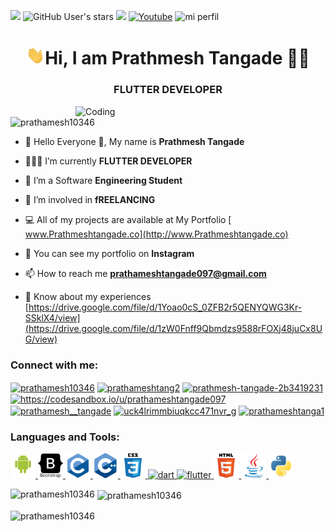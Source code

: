 
![](https://img.shields.io/github/followers/prathamesh10346?label=follow&logo=github&style=flat-square)
![GitHub User's stars](https://img.shields.io/github/stars/prathamesh10346?label=%E2%AD%90GitHub%20stars&style=flat-square)
![](https://komarev.com/ghpvc/?username=prathamesh10346&style=flat-square&color=ff69b4)
<a href="https://www.youtube.com/channel/UCK4lrimMbIUQkcc471nvr_g">![Youtube](https://img.shields.io/badge/-PP_Box-333333?style=flat&logo=youtube)</a>
![mi perfil](https://res.cloudinary.com/dccvy4s02/image/upload/v1695532338/dd_p3mi4q.gif)

<h1 align="center"><img src="https://raw.githubusercontent.com/ABSphreak/ABSphreak/master/gifs/Hi.gif" width="30px">Hi, I am Prathmesh Tangade 👨‍💻 </h1>
<h3 align="center">FLUTTER DEVELOPER</h3>
<img align="right" alt="Coding" width="400" src="https://mycannabisaccountant.com/wp-content/uploads/2022/02/e87c5693979173.5e7f9c4d14e64.gif">


<p align="left"> <img src="https://komarev.com/ghpvc/?username=prathamesh10346&label=Profile%20views&color=0e75b6&style=flat" alt="prathamesh10346" /> </p>

- 🔭 Hello Everyone 👋, My name is **Prathmesh Tangade**

- 👨🏻‍💻 I’m currently  **FLUTTER DEVELOPER**

- 🎒 I’m a Software **Engineering Student**

- 📱 I’m involved in **fREELANCING**

- 💻 All of my projects are available at My Portfolio [ www.Prathmeshtangade.co](http://www.Prathmeshtangade.co)

- 💬 You can see my portfolio on **Instagram**

- 📫 How to reach me **prathameshtangade097@gmail.com**

- 📄 Know about my experiences [https://drive.google.com/file/d/1Yoao0cS_0ZFB2r5QENYQWG3Kr-SSklX4/view](https://drive.google.com/file/d/1zW0Fnff9Qbmdzs9588rFOXj48juCx8UG/view)

<h3 align="left">Connect with me:</h3>
<p align="left">
<a href="https://dev.to/prathamesh10346" target="blank"><img align="center" src="https://raw.githubusercontent.com/rahuldkjain/github-profile-readme-generator/master/src/images/icons/Social/devto.svg" alt="prathamesh10346" height="30" width="40" /></a>
<a href="https://twitter.com/prathameshtang2" target="blank"><img align="center" src="https://raw.githubusercontent.com/rahuldkjain/github-profile-readme-generator/master/src/images/icons/Social/twitter.svg" alt="prathameshtang2" height="30" width="40" /></a>
<a href="https://www.linkedin.com/in/prathmesh-tangade" target="blank"><img align="center" src="https://raw.githubusercontent.com/rahuldkjain/github-profile-readme-generator/master/src/images/icons/Social/linked-in-alt.svg" alt="prathmesh-tangade-2b3419231" height="30" width="40" /></a>
<a href="https://codesandbox.com/https://codesandbox.io/u/prathameshtangade097" target="blank"><img align="center" src="https://raw.githubusercontent.com/rahuldkjain/github-profile-readme-generator/master/src/images/icons/Social/codesandbox.svg" alt="https://codesandbox.io/u/prathameshtangade097" height="30" width="40" /></a>
<a href="https://instagram.com/prathamesh__tangade" target="blank"><img align="center" src="https://raw.githubusercontent.com/rahuldkjain/github-profile-readme-generator/master/src/images/icons/Social/instagram.svg" alt="prathamesh__tangade" height="30" width="40" /></a>
<a href="https://www.youtube.com/c/uck4lrimmbiuqkcc471nvr_g" target="blank"><img align="center" src="https://raw.githubusercontent.com/rahuldkjain/github-profile-readme-generator/master/src/images/icons/Social/youtube.svg" alt="uck4lrimmbiuqkcc471nvr_g" height="30" width="40" /></a>
<a href="https://www.hackerrank.com/prathameshtanga1" target="blank"><img align="center" src="https://raw.githubusercontent.com/rahuldkjain/github-profile-readme-generator/master/src/images/icons/Social/hackerrank.svg" alt="prathameshtanga1" height="30" width="40" /></a>
</p>

<h3 align="left">Languages and Tools:</h3>
<p align="left"> <a href="https://developer.android.com" target="_blank" rel="noreferrer"> <img src="https://raw.githubusercontent.com/devicons/devicon/master/icons/android/android-original-wordmark.svg" alt="android" width="40" height="40"/> </a> <a href="https://getbootstrap.com" target="_blank" rel="noreferrer"> <img src="https://raw.githubusercontent.com/devicons/devicon/master/icons/bootstrap/bootstrap-plain-wordmark.svg" alt="bootstrap" width="40" height="40"/> </a> <a href="https://www.cprogramming.com/" target="_blank" rel="noreferrer"> <img src="https://raw.githubusercontent.com/devicons/devicon/master/icons/c/c-original.svg" alt="c" width="40" height="40"/> </a> <a href="https://www.w3schools.com/cpp/" target="_blank" rel="noreferrer"> <img src="https://raw.githubusercontent.com/devicons/devicon/master/icons/cplusplus/cplusplus-original.svg" alt="cplusplus" width="40" height="40"/> </a> <a href="https://www.w3schools.com/css/" target="_blank" rel="noreferrer"> <img src="https://raw.githubusercontent.com/devicons/devicon/master/icons/css3/css3-original-wordmark.svg" alt="css3" width="40" height="40"/> </a> <a href="https://dart.dev" target="_blank" rel="noreferrer"> <img src="https://www.vectorlogo.zone/logos/dartlang/dartlang-icon.svg" alt="dart" width="40" height="40"/> </a> <a href="https://flutter.dev" target="_blank" rel="noreferrer"> <img src="https://www.vectorlogo.zone/logos/flutterio/flutterio-icon.svg" alt="flutter" width="40" height="40"/> </a> <a href="https://www.w3.org/html/" target="_blank" rel="noreferrer"> <img src="https://raw.githubusercontent.com/devicons/devicon/master/icons/html5/html5-original-wordmark.svg" alt="html5" width="40" height="40"/> </a> <a href="https://www.java.com" target="_blank" rel="noreferrer"> <img src="https://raw.githubusercontent.com/devicons/devicon/master/icons/java/java-original.svg" alt="java" width="40" height="40"/> </a> <a href="https://www.python.org" target="_blank" rel="noreferrer"> <img src="https://raw.githubusercontent.com/devicons/devicon/master/icons/python/python-original.svg" alt="python" width="40" height="40"/> </a> </p>

<p><img align="left" src="https://github-readme-stats.vercel.app/api/top-langs?username=prathamesh10346&show_icons=true&locale=en&layout=compact" alt="prathamesh10346" /></p>

<p>&nbsp;<img align="center" src="https://github-readme-stats.vercel.app/api?username=prathamesh10346&show_icons=true&locale=en" alt="prathamesh10346" /></p>

<p><img align="center" src="https://github-readme-streak-stats.herokuapp.com/?user=prathamesh10346&" alt="prathamesh10346" /></p>
